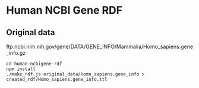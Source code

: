 # Human NCBI Gene RDF

## Original data

ftp.ncbi.nlm.nih.gov/gene/DATA/GENE_INFO/Mammalia/Homo_sapiens.gene_info.gz

```
cd human-ncbigene-rdf
npm install
./make_rdf.js original_data/Homo_sapiens.gene_info > created_rdf/Homo_sapiens.gene_info.ttl
```
